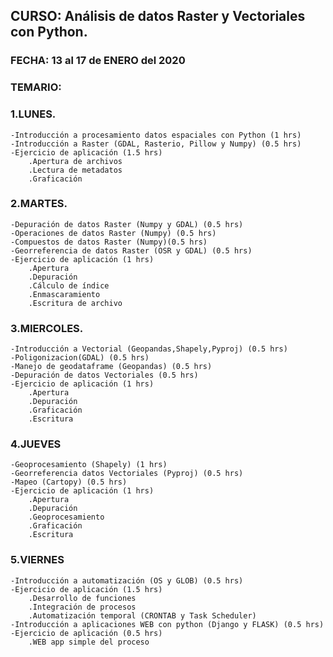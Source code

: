 ## CURSO: Análisis de datos Raster y Vectoriales con Python.

### FECHA: 13 al 17 de ENERO del 2020

### TEMARIO:

### 1.LUNES.
	-Introducción a procesamiento datos espaciales con Python (1 hrs)
	-Introducción a Raster (GDAL, Rasterio, Pillow y Numpy) (0.5 hrs)
	-Ejercicio de aplicación (1.5 hrs)
		.Apertura de archivos
		.Lectura de metadatos
		.Graficación 

### 2.MARTES.
	-Depuración de datos Raster (Numpy y GDAL) (0.5 hrs)
	-Operaciones de datos Raster (Numpy) (0.5 hrs)
	-Compuestos de datos Raster (Numpy)(0.5 hrs)
	-Georreferencia de datos Raster (OSR y GDAL) (0.5 hrs)
	-Ejercicio de aplicación (1 hrs)
		.Apertura
		.Depuración
		.Cálculo de índice
		.Enmascaramiento
		.Escritura de archivo

### 3.MIERCOLES.
	-Introducción a Vectorial (Geopandas,Shapely,Pyproj) (0.5 hrs)
	-Poligonizacion(GDAL) (0.5 hrs)
	-Manejo de geodataframe (Geopandas) (0.5 hrs)
	-Depuración de datos Vectoriales (0.5 hrs)
	-Ejercicio de aplicación (1 hrs)
		.Apertura
		.Depuración
		.Graficación
		.Escritura

### 4.JUEVES
	-Geoprocesamiento (Shapely) (1 hrs)
	-Georreferencia datos Vectoriales (Pyproj) (0.5 hrs)
	-Mapeo (Cartopy) (0.5 hrs)
	-Ejercicio de aplicación (1 hrs)
		.Apertura
		.Depuración
		.Geoprocesamiento
		.Graficación
		.Escritura

### 5.VIERNES
	-Introducción a automatización (OS y GLOB) (0.5 hrs)
	-Ejercicio de aplicación (1.5 hrs)
		.Desarrollo de funciones
		.Integración de procesos
		.Automatización temporal (CRONTAB y Task Scheduler)
	-Introducción a aplicaciones WEB con python (Django y FLASK) (0.5 hrs)
	-Ejercicio de aplicación (0.5 hrs)
		.WEB app simple del proceso
